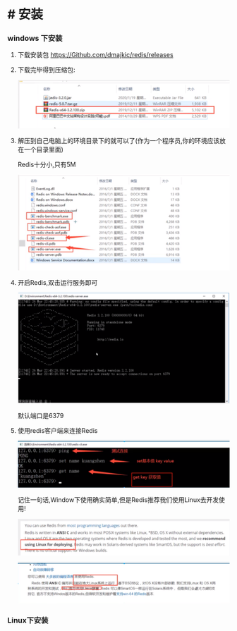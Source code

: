 # # 安装

### windows 下安装

1. 下载安装包 https://Github.com/dmajkic/redis/releases

2. 下载完毕得到压缩包:

   ![1597150594129](08_window%E4%B8%8B%E5%AE%89%E8%A3%85Redis.assets/1597150594129.png)

3. 解压到自己电脑上的环境目录下的就可以了(作为一个程序员,你的环境应该放在一个目录里面)

   Redis十分小,只有5M

   ![1597150683493](08_window%E4%B8%8B%E5%AE%89%E8%A3%85Redis.assets/1597150683493.png)

4. 开启Redis,双击运行服务即可

   ![1597150725296](08_window%E4%B8%8B%E5%AE%89%E8%A3%85Redis.assets/1597150725296.png)

   默认端口是6379

5. 使用redis客户端来连接Redis

   ![1597150861194](08_window%E4%B8%8B%E5%AE%89%E8%A3%85Redis.assets/1597150861194.png)

   记住一句话,Window下使用确实简单,但是Redis推荐我们使用Linux去开发使用!

   ![1597151001873](08_window%E4%B8%8B%E5%AE%89%E8%A3%85Redis.assets/1597151001873.png)

   ![1597151017904](08_window%E4%B8%8B%E5%AE%89%E8%A3%85Redis.assets/1597151017904.png)



### Linux下安装